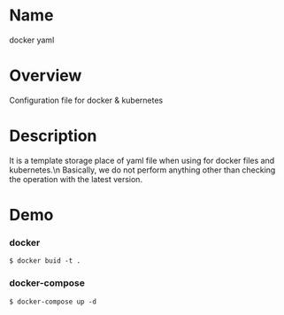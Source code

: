 # Name
docker yaml

# Overview
Configuration file for docker & kubernetes 

# Description

It is a template storage place of yaml file when using for docker files and kubernetes.\n
Basically, we do not perform anything other than checking the operation with the latest version.

# Demo

### docker

```
$ docker buid -t .
```

### docker-compose

```
$ docker-compose up -d
```
